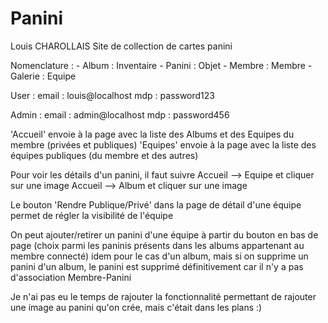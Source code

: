 # Panini
Louis CHAROLLAIS
Site de collection de cartes panini

Nomenclature :
    - Album : Inventaire
    - Panini : Objet
    - Membre : Membre
    - Galerie : Equipe

User :
email : louis@localhost
mdp   : password123

Admin :
email : admin@localhost
mdp   : password456

'Accueil' envoie à la page avec la liste des Albums et des Equipes du membre (privées et publiques)
'Equipes' envoie à la page avec la liste des équipes publiques (du membre et des autres)

Pour voir les détails d'un panini, il faut suivre Accueil --> Equipe et cliquer sur une image
                                                  Accueil --> Album  et cliquer sur une image

Le bouton 'Rendre Publique/Privé' dans la page de détail d'une équipe permet de régler la visibilité de l'équipe

On peut ajouter/retirer un panini d'une équipe à partir du bouton en bas de page (choix parmi les paninis présents dans les albums appartenant au membre connecté)
idem pour le cas d'un album, mais si on supprime un panini d'un album, le panini est supprimé définitivement car il n'y a pas d'association Membre-Panini

Je n'ai pas eu le temps de rajouter la fonctionnalité permettant de rajouter une image au panini qu'on crée, mais c'était dans les plans :)